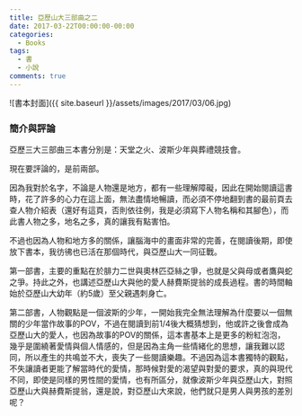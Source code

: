```yaml
---
title: 亞歷山大三部曲之二
date: 2017-03-22T00:00:00-00:00
categories: 
  - Books
tags: 
  - 書
  - 小說
comments: true
---
```


![書本封面]({{ site.baseurl }}/assets/images/2017/03/06.jpg)

### 簡介與評論

亞歷三大三部曲三本書分別是：天堂之火、波斯少年與葬禮競技會。

現在要評論的，是前兩部。

因為我對於名字，不論是人物還是地方，都有一些理解障礙，因此在開始閱讀這書時，花了許多的心力在這上面，無法盡情地暢讀，而必須不停地翻到書的最前頁去查人物介紹表（還好有這頁，否則依往例，我是必須寫下人物名稱和其腳色），而此書人物之多，地名之多，真的讓我有點害怕。

不過也因為人物和地方多的關係，讓腦海中的畫面非常的完善，在閱讀後期，即使放下書本，我彷彿也已活在那個時代，與亞歷山大一同征戰。

第一部書，主要的重點在於腓力二世與奧林匹亞絲之爭，也就是父與母或者鷹與蛇之爭。持此之外，也講述亞歷山大與他的愛人赫費斯提翁的成長過程。書的時間軸始於亞歷山大幼年（約5歲）至父親遇刺身亡。

第二部書，人物觀點是一個波斯的少年，一開始我完全無法理解為什麼要以一個無關的少年當作故事的POV，不過在閱讀到前1/4後大概猜想到，他或許之後會成為亞歷山大的愛人，也因為故事的POV的關係，這本書基本上是更多的粉紅泡泡，幾乎是圍繞著愛情與個人情感的，但是因為主角一些情緒化的思想，讓我難以認同，所以產生的共鳴並不大，喪失了一些閱讀樂趣。不過因為這本書獨特的觀點，不失讓讀者更能了解當時代的愛情，那時候對愛的渴望與對愛的要求，真的與現代不同，即使是同樣的男性間的愛情，也有所區分，就像波斯少年與亞歷山大，對照亞歷山大與赫費斯提翁，還是說，對亞歷山大來說，他們就只是男人與男孩的差別呢？